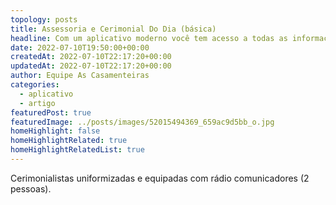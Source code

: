 ```yaml
---
topology: posts
title: Assessoria e Cerimonial Do Dia (básica)
headline: Com um aplicativo moderno você tem acesso a todas as informações do evento, centralizadas em um só lugar.
date: 2022-07-10T19:50:00+00:00
createdAt: 2022-07-10T22:17:20+00:00
updatedAt: 2022-07-10T22:17:20+00:00
author: Equipe As Casamenteiras
categories:
  - aplicativo
  - artigo
featuredPost: true
featuredImage: ../posts/images/52015494369_659ac9d5bb_o.jpg
homeHighlight: false
homeHighlightRelated: true
homeHighlightRelatedList: true
---
```


Cerimonialistas uniformizadas e equipadas com rádio comunicadores (2 pessoas).

